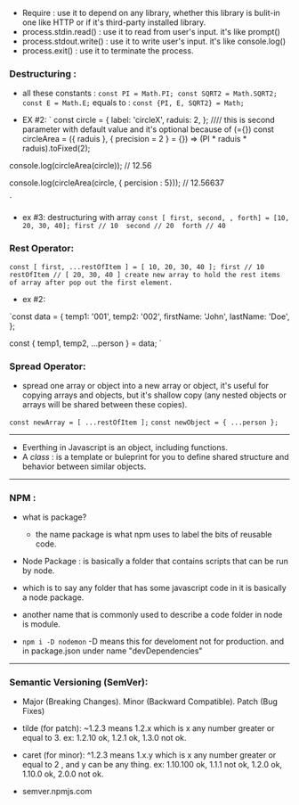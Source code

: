 - Require : use it to depend on any library, whether this library is bulit-in one like HTTP or if it's third-party installed library.
- process.stdin.read() : use it to read from user's input. it's like prompt()
- process.stdout.write() : use it to write user's input. it's like console.log()
- process.exit() : use it to terminate the process.

### Destructuring :

- all these constants :
`
const PI = Math.PI;
const SQRT2 = Math.SQRT2;
const E = Math.E;
`
equals to :
`const {PI, E, SQRT2} = Math;`

- EX #2:
`
const circle = {
  label: 'circleX',
  raduis: 2,
 };
                                //// this is second parameter with default value and it's optional because of (={})
const circleArea = ({ raduis }, { precision = 2 } = {}) => (PI * raduis * raduis).toFixed(2);

console.log(circleArea(circle)); // 12.56

console.log(circleArea(circle, { percision : 5})); // 12.56637
  
`
- ex #3: destructuring with array
` const [ first, second, , forth] = [10, 20, 30, 40];
first // 10 
second // 20 
forth // 40
`
### Rest Operator: 

`const [ first, ...restOfItem ] = [ 10, 20, 30, 40 ];
first // 10
restOfItem // [ 20, 30, 40 ] create new array to hold the rest items of array after pop out the first element.
`

- ex #2:

`const data = {
  temp1: '001',
  temp2: '002',
  firstName: 'John',
  lastName: 'Doe',
};

const { temp1, temp2, ...person } = data;
`

### Spread Operator:
- spread one array or object into a new array or object, it's useful for copying arrays and objects, but it's shallow copy (any nested objects or arrays will be shared between these copies). 

`const newArray = [ ...restOfItem ];`
`const newObject = { ...person };`

---

- Everthing in Javascript is an object, including functions.
- A _class_ : is a template or buleprint for you to define shared structure and behavior between similar objects.

---
### NPM :
- what is package?
  - the name package is what npm uses to label the bits of reusable code.

- Node Package : is basically a folder that contains scripts that can be run by node.
- which is to say any folder that has some javascript code in it is basically a node package.
- another name that is commonly used  to  describe a code folder in node is module.

- `npm i -D nodemon` -D means this for develoment not for production. and in package.json under name "devDependencies"

----

### Semantic Versioning (SemVer):

- Major (Breaking Changes). Minor (Backward Compatible). Patch (Bug Fixes)
- tilde (for patch): ~1.2.3 means 1.2.x which is x any number greater or equal to 3. ex: 1.2.10 ok, 1.2.1 ok, 1.3.0 not ok. 
- caret (for minor): ^1.2.3 means 1.x.y which is x any number greater or equal to 2 , and y can be any thing. ex: 1.10.100 ok, 1.1.1 not ok, 1.2.0 ok, 1.10.0 ok, 2.0.0 not ok.

- semver.npmjs.com
